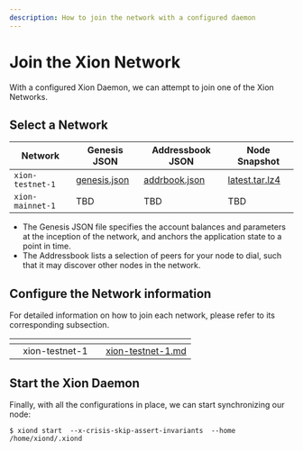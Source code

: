 ```yaml
---
description: How to join the network with a configured daemon
---
```


# Join the Xion Network

With a configured Xion Daemon, we can attempt to join one of the Xion Networks.

## Select a Network

| Network          | Genesis JSON                                                        | Addressbook JSON                                                      | Node Snapshot                                                                          |
| ---------------- | ------------------------------------------------------------------- | --------------------------------------------------------------------- | -------------------------------------------------------------------------------------- |
| `xion-testnet-1` | [genesis.json](https://files.xion-testnet-1.burnt.com/genesis.json) | [addrbook.json](https://files.xion-testnet-1.burnt.com/addrbook.json) | [latest.tar.lz4](https://files.xion-testnet-1.burnt.com/xion-testnet-1-latest.tar.lz4) |
| `xion-mainnet-1` | TBD                                                                 | TBD                                                                   | TBD                                                                                    |

* The Genesis JSON file specifies the account balances and parameters at the inception of the network, and anchors the application state to a point in time.
* The Addressbook lists a selection of peers for your node to dial, such that it may discover other nodes in the network.&#x20;

## Configure the Network information

For detailed information on how to join each network, please refer to its corresponding subsection.

<table data-view="cards"><thead><tr><th></th><th align="center"></th><th></th><th data-hidden data-card-target data-type="content-ref"></th></tr></thead><tbody><tr><td></td><td align="center">xion-testnet-1</td><td></td><td><a href="xion-testnet-1.md">xion-testnet-1.md</a></td></tr></tbody></table>

## Start the Xion Daemon

Finally, with all the configurations in place, we can start synchronizing our node:

```
$ xiond start  --x-crisis-skip-assert-invariants  --home /home/xiond/.xiond

```

